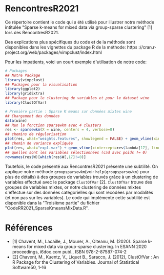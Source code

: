 # RencontresR2021

Ce répertoire contient le code qui a été utilisé pour illustrer notre méthode intitulée "Sparse k-means for mixed data via group-sparse
clustering" [1] lors des RencontresR2021.

Des explications plus spécifiques du code et de la méthode sont disponibles dans les vignettes du package R de la méthode:
https ://cran.r-project.org/web/packages/vimpclust/index.html

Pour les impatients, voici un court exemple d'utilisation de notre code:

```R  
# Packages
## Notre Package
library(vimpclust)
## Packages pour la visualisation
library(ggplot2)
library(gridExtra)
## Package pour le clustering de variables et pour le dataset wine
library(ClustOfVar)

# Première partie : Sparse K means sur données mixtes wine
## Chargement des données
data(wine)
## Run la fonction sparsewkm avec 4 clusters
res <- sparsewkm(X = wine, centers = 4, verbose=0)
## chemins de régularisation
plot(res, what="weights.features", showlegend = FALSE) + geom_vline(xintercept=res$lambda[17], linetype="dashed")
## chemin de variance expliquée
plot(res, what="expl.var") + geom_vline(xintercept=res$lambda[17], linetype="dashed")
## quelles sont les variables sélectionnées (cad avec poids != 0)
rownames(res$W)[which(res$W[,17]!=0)]
```

Toutefois, le code présenté aux RencontresR2021 présente une subtilité. On applique notre méthode `groupsparsewkm`(voir `help(groupsparsewkm)` pour plus de détails) à des groupes de variables trouvés grâce à un clustering de variables effectué avec le package `ClustOfVar` [2]. `ClustOfVar` trouve des groupes de variables mixtes, or notre clustering de données mixtes s'effectue sur des données catégorielles qui sont recodées par modalités (et non pas sur les variables). Le code qui implémente cette subtilité est disponible dans la "Troisième partie" du fichier "CodeRR2021_SparseKmeansMixData.R".


# Références 
* [1] Chavent, M., Lacaille, J., Mourer, A., Olteanu, M. (2020). Sparse k-means for mixed data via group-sparse clustering. In ESANN 2020 proceedings, i6doc.com publ., ISBN 978-2-87587-074-2
* [2] Chavent, M., Kuentz, V., Liquet B., Saracco, J. (2012), ClustOfVar : An R Package for the Clustering of Variables. Journal of Statistical Software50, 1-16
